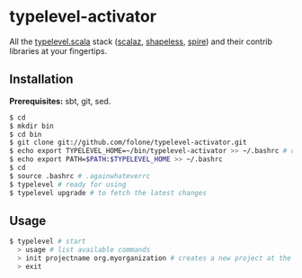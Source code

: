 typelevel-activator
===================

All the [typelevel.scala](http://typelevel.org/) stack ([scalaz](https://github.com/scalaz/scalaz), [shapeless](https://github.com/milessabin/shapeless), [spire](https://github.com/non/spire)) and their contrib libraries at your fingertips.

Installation
------------

**Prerequisites:** sbt, git, sed.

```sh
$ cd
$ mkdir bin
$ cd bin
$ git clone git://github.com/folone/typelevel-activator.git
$ echo export TYPELEVEL_HOME=~/bin/typelevel-activator >> ~/.bashrc # or .zshrc or .whateveryouareusingrc
$ echo export PATH=$PATH:$TYPELEVEL_HOME >> ~/.bashrc
$ cd
$ source .bashrc # .againwhateverrc
$ typelevel # ready for using
$ typelevel upgrade # to fetch the latest changes
```

Usage
-----

```sh
$ typelevel # start
  > usage # list available commands
  > init projectname org.myorganization # creates a new project at the directory you are currently in, subdirectory with projectname
  > exit
```
